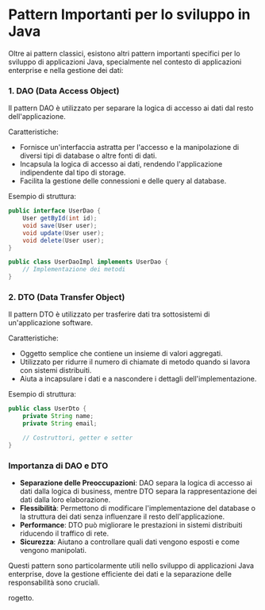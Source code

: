 # Pattern Importanti per lo sviluppo in Java

Oltre ai pattern classici, esistono altri pattern importanti specifici per lo sviluppo di applicazioni Java, specialmente nel contesto di applicazioni enterprise e nella gestione dei dati:

### 1. DAO (Data Access Object)

Il pattern DAO è utilizzato per separare la logica di accesso ai dati dal resto dell'applicazione.

Caratteristiche:
- Fornisce un'interfaccia astratta per l'accesso e la manipolazione di diversi tipi di database o altre fonti di dati.
- Incapsula la logica di accesso ai dati, rendendo l'applicazione indipendente dal tipo di storage.
- Facilita la gestione delle connessioni e delle query al database.

Esempio di struttura:
```java
public interface UserDao {
    User getById(int id);
    void save(User user);
    void update(User user);
    void delete(User user);
}

public class UserDaoImpl implements UserDao {
    // Implementazione dei metodi
}
```

### 2. DTO (Data Transfer Object)

Il pattern DTO è utilizzato per trasferire dati tra sottosistemi di un'applicazione software.

Caratteristiche:
- Oggetto semplice che contiene un insieme di valori aggregati.
- Utilizzato per ridurre il numero di chiamate di metodo quando si lavora con sistemi distribuiti.
- Aiuta a incapsulare i dati e a nascondere i dettagli dell'implementazione.

Esempio di struttura:
```java
public class UserDto {
    private String name;
    private String email;

    // Costruttori, getter e setter
}
```

### Importanza di DAO e DTO

- **Separazione delle Preoccupazioni**: DAO separa la logica di accesso ai dati dalla logica di business, mentre DTO separa la rappresentazione dei dati dalla loro elaborazione.
- **Flessibilità**: Permettono di modificare l'implementazione del database o la struttura dei dati senza influenzare il resto dell'applicazione.
- **Performance**: DTO può migliorare le prestazioni in sistemi distribuiti riducendo il traffico di rete.
- **Sicurezza**: Aiutano a controllare quali dati vengono esposti e come vengono manipolati.

Questi pattern sono particolarmente utili nello sviluppo di applicazioni Java enterprise, dove la gestione efficiente dei dati e la separazione delle responsabilità sono cruciali.

rogetto.